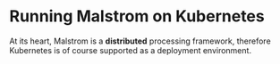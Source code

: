 # Running Malstrom on Kubernetes

At its heart, Malstrom is a **distributed** processing framework, therefore Kubernetes is of course
supported as a deployment environment.
